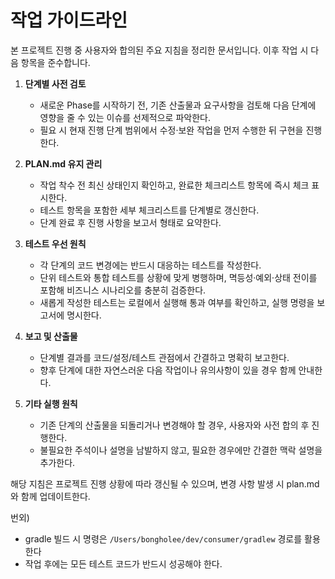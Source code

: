 # 작업 가이드라인

본 프로젝트 진행 중 사용자와 합의된 주요 지침을 정리한 문서입니다. 이후 작업 시 다음 항목을 준수합니다.


1. **단계별 사전 검토**
   - 새로운 Phase를 시작하기 전, 기존 산출물과 요구사항을 검토해 다음 단계에 영향을 줄 수 있는 이슈를 선제적으로 파악한다.
   - 필요 시 현재 진행 단계 범위에서 수정·보완 작업을 먼저 수행한 뒤 구현을 진행한다.

2. **PLAN.md 유지 관리**
   - 작업 착수 전 최신 상태인지 확인하고, 완료한 체크리스트 항목에 즉시 체크 표시한다.
   - 테스트 항목을 포함한 세부 체크리스트를 단계별로 갱신한다.
   - 단계 완료 후 진행 사항을 보고서 형태로 요약한다.

3. **테스트 우선 원칙**
   - 각 단계의 코드 변경에는 반드시 대응하는 테스트를 작성한다.
   - 단위 테스트와 통합 테스트를 상황에 맞게 병행하며, 멱등성·예외·상태 전이를 포함해 비즈니스 시나리오를 충분히 검증한다.
   - 새롭게 작성한 테스트는 로컬에서 실행해 통과 여부를 확인하고, 실행 명령을 보고서에 명시한다.

4. **보고 및 산출물**
   - 단계별 결과를 코드/설정/테스트 관점에서 간결하고 명확히 보고한다.
   - 향후 단계에 대한 자연스러운 다음 작업이나 유의사항이 있을 경우 함께 안내한다.

5. **기타 실행 원칙**
   - 기존 단계의 산출물을 되돌리거나 변경해야 할 경우, 사용자와 사전 합의 후 진행한다.
   - 불필요한 주석이나 설명을 남발하지 않고, 필요한 경우에만 간결한 맥락 설명을 추가한다.


해당 지침은 프로젝트 진행 상황에 따라 갱신될 수 있으며, 변경 사항 발생 시 plan.md와 함께 업데이트한다.

번외)
- gradle 빌드 시 명령은 `/Users/bongholee/dev/consumer/gradlew` 경로를 활용한다
- 작업 후에는 모든 테스트 코드가 반드시 성공해야 한다.